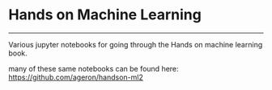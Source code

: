 # Hands on Machine Learning

---

Various jupyter notebooks for going through the Hands on machine learning book.

many of these same notebooks can be found here: https://github.com/ageron/handson-ml2
